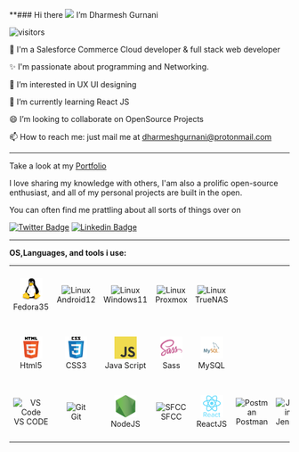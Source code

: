 **### Hi there <img src="https://media.giphy.com/media/hvRJCLFzcasrR4ia7z/giphy.gif" width="25px"> I’m Dharmesh Gurnani

![visitors](https://visitor-badge.laobi.icu/badge?page_id=dharmeshgurnani.dharmeshgurnani)

🔭 I'm a Salesforce Commerce Cloud developer & full stack web developer

✨ I'm passionate about programming and Networking.

🤔 I’m interested in UX UI designing

🌱 I’m currently learning React JS

😄 I’m looking to collaborate on OpenSource Projects

📫 How to reach me: just mail me at dharmeshgurnani@protonmail.com

---

Take a look at my [Portfolio](https://dharmeshgurnani.github.io/portfolio)

I love sharing my knowledge with others, I'am also a prolific open-source enthusiast, and all of my personal projects are built in the open.

You can often find me prattling about all sorts of things over on

[![Twitter Badge](https://img.shields.io/badge/-@dharmeshgurnani-1ca0f1?style=flat-square&labelColor=1ca0f1&logo=twitter&logoColor=white&link=https://twitter.com/dharmeshgurnani)](https://twitter.com/dharmeshgurnani)
[![Linkedin Badge](https://img.shields.io/badge/-dharmeshgurnani-blue?style=flat-square&logo=Linkedin&logoColor=white&link=https://www.linkedin.com/in/dharmeshgurnani/)](https://www.linkedin.com/in/dharmeshgurnani/)

---

**OS,Languages, and tools i use:**
<table>
  <tr>
    <td align="center" width="100" height="100"><img height="40" alt="Linux" src="https://raw.githubusercontent.com/devicons/devicon/master/icons/linux/linux-original.svg"/><br/>Fedora35</td>
    <td align="center" width="100" height="100"><img height="40" alt="Linux" src="https://logos-download.com/wp-content/uploads/2016/05/Android_Logo_2014.svg"/><br/>Android12</td>
    <td align="center" width="100" height="100"><img height="40" alt="Linux" src="https://seeklogo.com/images/W/windows-11-icon-logo-6C39629E45-seeklogo.com.png"/><br/>Windows11</td>
    <td align="center" width="100" height="100"><img height="40" alt="Linux" src="https://raw.githubusercontent.com/simple-icons/simple-icons/master/icons/proxmox.svg"/><br/>Proxmox</td>
    <td align="center" width="100" height="100"><img height="40" alt="Linux" src="https://www.truenas.com/wp-content/uploads/2020/07/logo-TrueNAS-Core_119b-compressor.png"/><br/>TrueNAS</td>
    <td align="center" width="100" height="100"></td>
    <td align="center" width="100" height="100"></td>
  </tr>
  <tr>
    <td align="center" width="100" height="100"><img height="40" alt="Html5" src="https://raw.githubusercontent.com/devicons/devicon/master/icons/html5/html5-original-wordmark.svg"/></br>Html5</td>
    <td align="center" width="100" height="100"><img height="40" alt="Css3" src="https://raw.githubusercontent.com/devicons/devicon/master/icons/css3/css3-original-wordmark.svg"/></br>CSS3</td>
    <td align="center" width="100" height="100"><img height="40" alt="Java Script" src="https://raw.githubusercontent.com/github/explore/80688e429a7d4ef2fca1e82350fe8e3517d3494d/topics/javascript/javascript.png"/></br>Java Script</td>
    <td align="center" width="100" height="100"><img height="40" alt="Sass" src="https://raw.githubusercontent.com/devicons/devicon/master/icons/sass/sass-original.svg"/></br>Sass</td>
    <td align="center" width="100" height="100"><img height="40" alt="MySQL" src="https://raw.githubusercontent.com/github/explore/80688e429a7d4ef2fca1e82350fe8e3517d3494d/topics/mysql/mysql.png"/></br>MySQL</td>
    <td align="center" width="100" height="100"></td>
    <td align="center" width="100" height="100"></td>
  </tr>
  <tr>
    <td align="center" width="100" height="100"><img height="40" alt="VS Code" src="https://img.icons8.com/fluent/48/000000/visual-studio-code-2019.png"></br>VS CODE</td>
    <td align="center" width="100" height="100"><img height="40" alt="Git" src="https://www.vectorlogo.zone/logos/git-scm/git-scm-icon.svg"/></br > Git</td>
    <td align="center" width="100" height="100"><img height="40" alt="NodeJS" src="https://raw.githubusercontent.com/github/explore/80688e429a7d4ef2fca1e82350fe8e3517d3494d/topics/nodejs/nodejs.png"></br>NodeJS</td>
    <td align="center" width="100" height="100"><img height="40" alt="SFCC" src="https://uploads-ssl.webflow.com/60eecfcc030e0e12979ffefc/613a2ecf8879f77018f953cd_Frame%20206%406x-p-500.png"/></br>SFCC</td>
    <td align="center" width="100" height="100"><img height="40" alt="ReactJS" src="https://raw.githubusercontent.com/devicons/devicon/master/icons/react/react-original-wordmark.svg"/></br>ReactJS</td>
    <td align="center" width="100" height="100"><img height="40" alt="Postman" src="https://www.vectorlogo.zone/logos/getpostman/getpostman-icon.svg"/></br>Postman</td>
    <td align="center" width="100" height="100"><img height="40" alt="Jenkins" src="https://www.vectorlogo.zone/logos/jenkins/jenkins-icon.svg"/></br>Jenkins</td>
  </tr>
</table>
<!-- ![](https://raw.githubusercontent.com/dharmeshgurnani/github-stats-transparent/output/generated/overview.svg)
![](https://raw.githubusercontent.com/dharmeshgurnani/github-stats-transparent/output/generated/languages.svg)
 -->
<!-- <p align="left"> <img src="https://github-readme-stats.vercel.app/api?username=dharmeshgurnani&show_icons=true&theme=gotham" alt="dharmeshgurnani" /> -->
